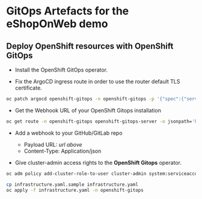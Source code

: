 # GitOps Artefacts for the eShopOnWeb demo

## Deploy OpenShift resources with OpenShift GitOps

* Install the OpenShift GitOps operator.

* Fix the ArgoCD ingress route in order to use the router default TLS certificate.

```sh
oc patch argocd openshift-gitops -n openshift-gitops -p '{"spec":{"server":{"insecure":true,"route":{"enabled": true,"tls":{"termination":"edge","insecureEdgeTerminationPolicy":"Redirect"}}}}}' --type=merge
```

* Get the Webhook URL of your OpenShift Gitops installation

```sh
oc get route -n openshift-gitops openshift-gitops-server -o jsonpath='https://{.spec.host}/api/webhook'
```

* Add a webhook to your GitHub/GitLab repo

  * Payload URL: *url above*
  * Content-Type: Application/json

* Give cluster-admin access rights to the **OpenShift Gitops** operator.

```sh
oc adm policy add-cluster-role-to-user cluster-admin system:serviceaccount:openshift-gitops:openshift-gitops-argocd-application-controller
```

```sh
cp infrastructure.yaml.sample infrastructure.yaml
oc apply -f infrastructure.yaml -n openshift-gitops
```
